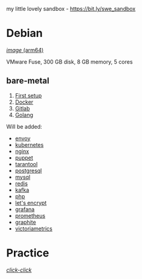 my little lovely sandbox - https://bit.ly/swe_sandbox

# Debian
[_image_ (arm64)](https://mirror.yandex.ru/debian-cd/current/arm64)

VMware Fuse, 300 GB disk, 8 GB memory, 5 cores

## bare-metal

1. [First setup](Debian/first_setup.md)
2. [Docker](Debian/Docker)
3. [Gitlab](Debian/bare-metal/gitlab.md)
4. [Golang](Debian/bare-metal/golang.md)

Will be added:
- [envoy](Debian/bare-metal/envoy.md)
- [kubernetes](Debian/kubernetes.md)
- [nginx](Debian/bare-metal/nginx.md)
- [puppet](Debian/bare-metal/puppet.md)
- [tarantool](Debian/bare-metal/tarantool.md)
- [postgresql](Debian/bare-metal/postgresql.md)
- [mysql](Debian/bare-metal/mysql.md)
- [redis](Debian/bare-metal/redis.md)
- [kafka](Debian/bare-metal/kafka.md)
- [php](Debian/bare-metal/php.md)
- [let's encrypt](Debian/lets_encrypt.md)
- [grafana](Debian/bare-metal/grafana.md)
- [prometheus](Debian/bare-metal/prometheus.md)
- [graphite](Debian/bare-metal/graphite.md)
- [victoriametrics](Debian/bare-metal/victoriametrics.md)


# Practice
[*click-click*](Practice/README.md)
